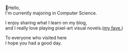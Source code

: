 <!-- [![Solved.ac Profile](http://mazassumnida.wtf/api/v2/generate_badge?boj=cuffyluv)](https://solved.ac/cuffyluv/) -->

💬Hello,  
I'm currently majoring in Computer Science.  

I enjoy sharing what I learn on my blog,  
and I really love playing pixel-art visual novels.([my fave.](https://store.steampowered.com/app/447530/VA11_HallA_Cyberpunk_Bartender_Action/))  

To everyone who visited here  
I hope you had a good day.  



<!--
**yeonu0420/yeonu0420** is a ✨ _special_ ✨ repository because its `README.md` (this file) appears on your GitHub profile.

Here are some ideas to get you started:

- 🔭 I’m currently working on ...
- 🌱 I’m currently learning ...
- 👯 I’m looking to collaborate on ...
- 🤔 I’m looking for help with ...
- 💬 Ask me about ...
- 📫 How to reach me: ...
- 😄 Pronouns: ...
- ⚡ Fun fact: ...
-->
